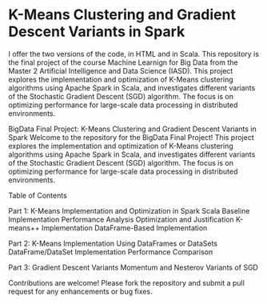 # K-Means Clustering and Gradient Descent Variants in Spark

I offer the two versions of the code, in HTML and in Scala.
This repository is the final project of the course Machine Learnign for Big Data from the Master 2 Artificial Intelligence and Data Science (IASD). This project explores the implementation and optimization of K-Means clustering algorithms using Apache Spark in Scala, and investigates different variants of the Stochastic Gradient Descent (SGD) algorithm. The focus is on optimizing performance for large-scale data processing in distributed environments.


BigData Final Project: K-Means Clustering and Gradient Descent Variants in Spark
Welcome to the repository for the BigData Final Project! This project explores the implementation and optimization of K-Means clustering algorithms using Apache Spark in Scala, and investigates different variants of the Stochastic Gradient Descent (SGD) algorithm. The focus is on optimizing performance for large-scale data processing in distributed environments.

Table of Contents

Part 1: K-Means Implementation and Optimization in Spark Scala
    Baseline Implementation
    Performance Analysis
    Optimization and Justification
    K-means++ Implementation
    DataFrame-Based Implementation
    
Part 2: K-Means Implementation Using DataFrames or DataSets
    DataFrame/DataSet Implementation
    Performance Comparison
    
Part 3: Gradient Descent Variants
    Momentum and Nesterov Variants of SGD

Contributions are welcome! Please fork the repository and submit a pull request for any enhancements or bug fixes.



